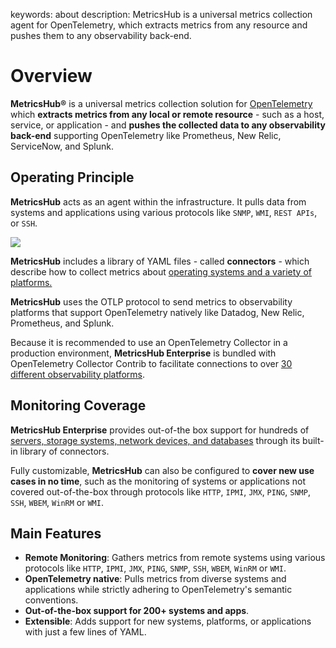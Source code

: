 keywords: about
description: MetricsHub is a universal metrics collection agent for OpenTelemetry, which extracts metrics from any resource and pushes them to any observability back-end.

# Overview

<!-- MACRO{toc|fromDepth=1|toDepth=2|id=toc} -->

**MetricsHub®** is a universal metrics collection solution for [OpenTelemetry](https://opentelemetry.io/docs) which **extracts metrics from any local or remote resource** - such as a host, service, or application - and **pushes the collected data to any observability back-end** supporting OpenTelemetry like Prometheus, New Relic, ServiceNow, and Splunk.

## Operating Principle

**MetricsHub** acts as an agent within the infrastructure. It pulls data from systems and applications using various protocols like `SNMP`, `WMI`, `REST APIs`, or `SSH`.

![](./images/otel-metricshub.png)

**MetricsHub**  includes a library of YAML files - called **connectors** - which describe how to collect metrics about [operating systems and a variety of platforms.](metricshub-connectors-directory.html)

**MetricsHub**  uses the OTLP protocol to send metrics to observability platforms that support OpenTelemetry natively like Datadog, New Relic, Prometheus, and Splunk.

Because it is recommended to use an OpenTelemetry Collector in a production environment, **MetricsHub Enterprise** is bundled with OpenTelemetry Collector Contrib to facilitate connections to over [30 different observability platforms](https://opentelemetry.io/ecosystem/registry/?component=exporter).

## Monitoring Coverage

**MetricsHub Enterprise** provides out-of-the box support for hundreds of  [servers, storage systems, network devices, and databases](metricshub-connectors-directory.html) through its built-in library of connectors.

Fully customizable, **MetricsHub** can also be configured to **cover new use cases in no time**, such as the monitoring of systems or applications not covered out-of-the-box through protocols like `HTTP`, `IPMI`, `JMX`, `PING`, `SNMP`, `SSH`, `WBEM`, `WinRM` or `WMI`.

## Main Features

* **Remote Monitoring**: Gathers metrics from remote systems using various protocols like `HTTP`, `IPMI`, `JMX`, `PING`, `SNMP`, `SSH`, `WBEM`, `WinRM` or `WMI`.
* **OpenTelemetry native**: Pulls metrics from diverse systems and applications while strictly adhering to OpenTelemetry's semantic conventions.
* **Out-of-the-box support for 200+ systems and apps**.
* **Extensible**: Adds support for new systems, platforms, or applications with just a few lines of YAML.